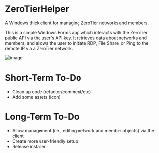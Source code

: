 # ZeroTierHelper
A Windows thick client for managing ZeroTier networks and members.

This is a simple Windows Forms app which interacts with the ZeroTier public API via the user's API key.
It retrieves data about networks and members, and allows the user to initiate RDP, File Share, or Ping to the remote IP via a ZeroTier network.

![image](https://i.imgur.com/a8utLfG.png)

# Short-Term To-Do
* Clean up code (refactor/comment/etc)
* Add some assets (icon)

# Long-Term To-Do
* Allow management (i.e., editing network and member objects) via the client
* Create more user-friendly setup
* Release installer
